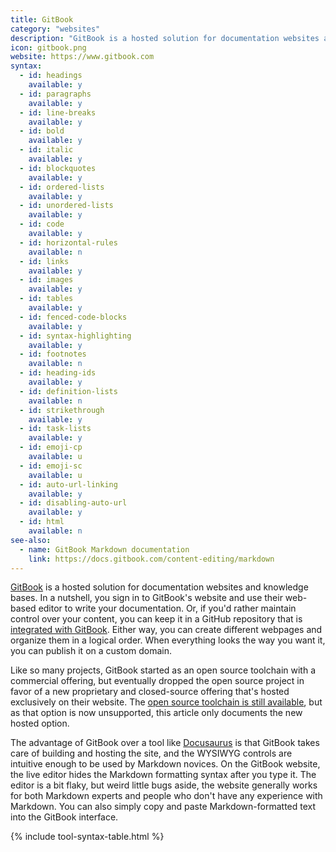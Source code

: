 ```yaml
---
title: GitBook
category: "websites"
description: "GitBook is a hosted solution for documentation websites and knowledge bases."
icon: gitbook.png
website: https://www.gitbook.com
syntax:
  - id: headings
    available: y
  - id: paragraphs
    available: y
  - id: line-breaks
    available: y
  - id: bold
    available: y
  - id: italic
    available: y
  - id: blockquotes
    available: y
  - id: ordered-lists
    available: y
  - id: unordered-lists
    available: y
  - id: code
    available: y
  - id: horizontal-rules
    available: n
  - id: links
    available: y
  - id: images
    available: y
  - id: tables
    available: y
  - id: fenced-code-blocks
    available: y
  - id: syntax-highlighting
    available: y
  - id: footnotes
    available: n
  - id: heading-ids
    available: y
  - id: definition-lists
    available: n
  - id: strikethrough
    available: y
  - id: task-lists
    available: y
  - id: emoji-cp
    available: u
  - id: emoji-sc
    available: u
  - id: auto-url-linking
    available: y
  - id: disabling-auto-url
    available: y
  - id: html
    available: n
see-also:
  - name: GitBook Markdown documentation
    link: https://docs.gitbook.com/content-editing/markdown
---
```


[GitBook](https://www.gitbook.com) is a hosted solution for documentation websites and knowledge bases. In a nutshell, you sign in to GitBook's website and use their web-based editor to write your documentation. Or, if you'd rather maintain control over your content, you can keep it in a GitHub repository that is [integrated with GitBook](https://docs.gitbook.com/integrations/github). Either way, you can create different webpages and organize them in a logical order. When everything looks the way you want it, you can publish it on a custom domain.

Like so many projects, GitBook started as an open source toolchain with a commercial offering, but eventually dropped the open source project in favor of a new proprietary and closed-source offering that's hosted exclusively on their website. The [open source toolchain is still available](https://github.com/GitbookIO/gitbook), but as that option is now unsupported, this article only documents the new hosted option.

The advantage of GitBook over a tool like [Docusaurus](/tools/docusaurus/) is that GitBook takes care of building and hosting the site, and the WYSIWYG controls are intuitive enough to be used by Markdown novices. On the GitBook website, the live editor hides the Markdown formatting syntax after you type it. The editor is a bit flaky, but weird little bugs aside, the website generally works for both Markdown experts and people who don't have any experience with Markdown. You can also simply copy and paste Markdown-formatted text into the GitBook interface.

{% include tool-syntax-table.html %}
